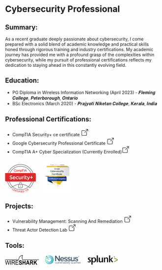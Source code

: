 # Cybersecurity Professional

## Summary:
As a recent graduate deeply passionate about cybersecurity, I come prepared with a solid blend of academic knowledge and practical skills honed through rigorous training and industry certifications. My academic journey has provided me with a profound grasp of the complexities within cybersecurity, while my pursuit of professional certifications reflects my dedication to staying ahead in this constantly evolving field.

## Education:
- PG Diploma in Wireless Information Networking (April 2023) - 𝑭𝒍𝒆𝒎𝒊𝒏𝒈 𝑪𝒐𝒍𝒍𝒆𝒈𝒆, 𝑷𝒆𝒕𝒆𝒓𝒃𝒐𝒓𝒐𝒖𝒈𝒉, 𝑶𝒏𝒕𝒂𝒓𝒊𝒐
- BSc Electronics (March 2020) - 𝑷𝒓𝒂𝒋𝒚𝒐𝒕𝒊 𝑵𝒊𝒌𝒆𝒕𝒂𝒏 𝑪𝒐𝒍𝒍𝒆𝒈𝒆, 𝑲𝒆𝒓𝒂𝒍𝒂, 𝑰𝒏𝒅𝒊𝒂

## Professional Certifications:
- CompTIA Security+ ce certificate [<img src="./assets/img/newtab.png" width='25'/>](https://drive.google.com/file/d/1aXvH93EPhX6rQyEIiB7YP4amxlukNDKb/view?usp=sharing) 
- Google Cybersecurity Professional Certificate [<img src="./assets/img/newtab.png" width='25'/>](https://drive.google.com/file/d/1y4gSwr5WPsqmgtrhMz9Qry6YRhETzGeh/view?usp=sharing) 
- CompTIA A+ Cyber Specialization (Currently Enrolled)<img src="./assets/img/newtab.png" width='25'/>

 [<img src="./assets/img/Securityplus.png" width='100' style='padding-right:10px'/>](https://drive.google.com/file/d/1aXvH93EPhX6rQyEIiB7YP4amxlukNDKb/view?usp=sharing)        [<img src="./assets/img/googlecyber.png" width='110' style='padding-right:10px'/>](https://drive.google.com/file/d/1y4gSwr5WPsqmgtrhMz9Qry6YRhETzGeh/view?usp=sharing) 


## Projects:
- Vulnerability Management: Scanning And Remediation [<img src="./assets/img/newtab.png" width='25'/>](https://edwinmathew0012.github.io/Vulnerability-Management-Scanning-And-Remediation/)
- Threat Actor Detection Lab [<img src="./assets/img/newtab.png" width='25'/>](https://edwinmathew0012.github.io/Threat-Actor-Detection-Lab/)

## Tools:
 <img src="./assets/img/wireshark.png" width='110' style='padding-right:15px'/>  <img src="./assets/img/nessus.png" width='120' style='padding-right:15px'/>  <img src="./assets/img/Splunk.png" width='100' style='padding-right:15px'/>
 



